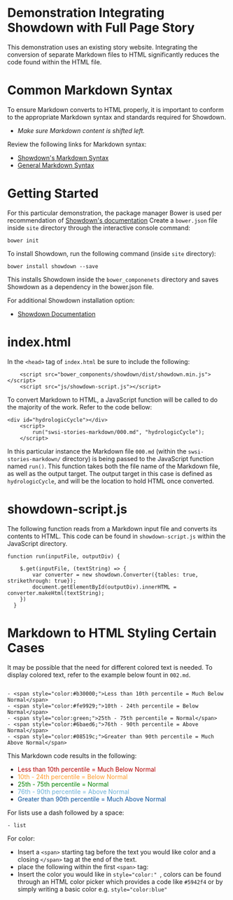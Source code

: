 # Demonstration Integrating Showdown with Full Page Story

This demonstration uses an existing story website. Integrating the conversion of separate Markdown files to HTML significantly reduces the code found within the HTML file.

# Common Markdown Syntax

To ensure Markdown converts to HTML properly, it is important to conform to the appropriate Markdown syntax and standards required for Showdown.

*  _Make sure Markdown content is shifted left._

Review the following links for Markdown syntax:
- [Showdown's Markdown Syntax](https://github.com/showdownjs/showdown/wiki/Showdown's-Markdown-syntax)
- [General Markdown Syntax](https://github.com/adam-p/markdown-here/wiki/Markdown-Cheatsheet)

# Getting Started 

For this particular demonstration, the package manager Bower is used per recommendation of [Showdown's documentation](https://github.com/showdownjs/showdown)
Create a ```bower.json``` file inside ```site``` directory through the interactive console command:
```
bower init
```

To install Showdown, run the following command (inside ```site``` directory):
```
bower install showdown --save
```
This installs Showdown inside the ```bower_componenets``` directory and saves Showdown as a dependency in the bower.json file.

For additional Showdown installation option:
- [Showdown Documentation](https://github.com/showdownjs/showdown)


# index.html

In the ```<head>``` tag of ```index.html``` be sure to include the following:

```
	<script src="bower_components/showdown/dist/showdown.min.js"></script>
	<script src="js/showdown-script.js"></script>

```
To convert Markdown to HTML, a JavaScript function will be called to do the majority of the work. Refer to the code bellow:

```
<div id="hydrologicCycle"></div>
	<script>
		run("swsi-stories-markdown/000.md", "hydrologicCycle");
	</script>

```

In this particular instance the Markdown file ```000.md``` (within the ```swsi-stories-markdown/``` directory) is being passed to the JavaScript function named ```run()```. This function takes both the file name of the Markdown file, as well as the output target. The output target in this case is defined as ``` hydrologicCycle```, and will be the location to hold HTML once converted. 


# showdown-script.js

The following function reads from a Markdown input file and converts its contents to HTML. This code can be found in ```showdown-script.js``` within the JavaScript directory. 

```
function run(inputFile, outputDiv) {

    $.get(inputFile, (textString) => {
        var converter = new showdown.Converter({tables: true, strikethrough: true});
        document.getElementById(outputDiv).innerHTML = converter.makeHtml(textString);
    })
  }

```

# Markdown to HTML Styling Certain Cases

It may be possible that the need for different colored text is needed. To display colored text, refer to the example below fount in ```002.md```.

```

- <span style="color:#b30000;">Less than 10th percentile = Much Below Normal</span>
- <span style="color:#fe9929;">10th - 24th percentile = Below Normal</span>
- <span style="color:green;">25th - 75th percentile = Normal</span>
- <span style="color:#6baed6;">76th - 90th percentile = Above Normal</span>
- <span style="color:#08519c;">Greater than 90th percentile = Much Above Normal</span>

```
This Markdown code results in the following:

- <span style="color:#b30000;">Less than 10th percentile = Much Below Normal</span>
- <span style="color:#fe9929;">10th - 24th percentile = Below Normal</span>
- <span style="color:green;">25th - 75th percentile = Normal</span>
- <span style="color:#6baed6;">76th - 90th percentile = Above Normal</span>
- <span style="color:#08519c;">Greater than 90th percentile = Much Above Normal</span>

For lists use a dash followed by a space:
 ```
- list
 ```

For color:
- Insert a ```<span>``` starting tag before the text you would like color and a closing ```</span>``` tag at the end of the text. 
- place the following within the first ```<span>``` tag: 
- Insert the color you would like in ```style="color:" ```, colors can be found through an HTML color picker which provides a code like ```#5942f4``` or by simply writing a basic color e.g. ```style="color:blue"```

